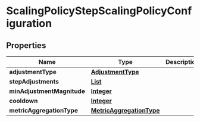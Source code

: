 

# ScalingPolicyStepScalingPolicyConfiguration


## Properties

| Name | Type | Description | Notes |
|------------ | ------------- | ------------- | -------------|
|**adjustmentType** | [**AdjustmentType**](AdjustmentType.md) |  |  [optional] |
|**stepAdjustments** | [**List**](List.md) |  |  [optional] |
|**minAdjustmentMagnitude** | [**Integer**](Integer.md) |  |  [optional] |
|**cooldown** | [**Integer**](Integer.md) |  |  [optional] |
|**metricAggregationType** | [**MetricAggregationType**](MetricAggregationType.md) |  |  [optional] |



